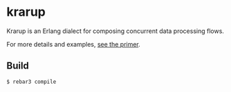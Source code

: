 krarup
=====

Krarup is an Erlang dialect for composing concurrent data processing flows.

For more details and examples, [see the primer](https://google.com).

Build
-----

    $ rebar3 compile
